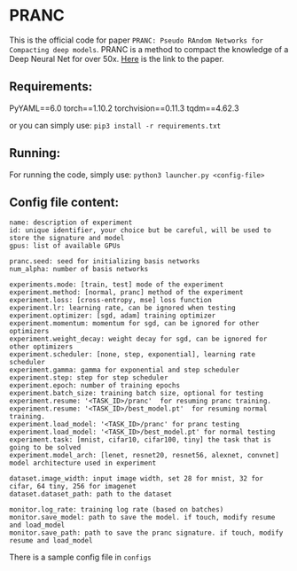 # PRANC

This is the official code for paper `PRANC: Pseudo RAndom Networks for Compacting deep models`. PRANC is a method to compact the knowledge of a Deep Neural Net for over 50x. [Here](https://arxiv.org/abs/2206.08464) is the link to the paper.

## Requirements:
PyYAML==6.0
torch==1.10.2
torchvision==0.11.3
tqdm==4.62.3

or you can simply use:
`pip3 install -r requirements.txt`

## Running: 
For running the code, simply use:
`python3 launcher.py <config-file>`

## Config file content: 
    name: description of experiment
    id: unique identifier, your choice but be careful, will be used to store the signature and model
    gpus: list of available GPUs

    pranc.seed: seed for initializing basis networks
    num_alpha: number of basis networks

    experiments.mode: [train, test] mode of the experiment
    experiment.method: [normal, pranc] method of the experiment
    experiment.loss: [cross-entropy, mse] loss function
    experiment.lr: learning rate, can be ignored when testing
    experiment.optimizer: [sgd, adam] training optimizer
    experiment.momentum: momentum for sgd, can be ignored for other optimizers
    experiment.weight_decay: weight decay for sgd, can be ignored for other optimizers
    experiment.scheduler: [none, step, exponential], learning rate scheduler
    experiment.gamma: gamma for exponential and step scheduler 
    experiment.step: step for step scheduler
    experiment.epoch: number of training epochs
    experiment.batch_size: training batch size, optional for testing
    experiment.resume: '<TASK_ID>/pranc'  for resuming pranc training. 
    experiment.resume: '<TASK_ID>/best_model.pt'  for resuming normal training. 
    experiment.load_model: '<TASK_ID>/pranc' for pranc testing
    experiment.load_model: '<TASK_ID>/best_model.pt' for normal testing 
    experiment.task: [mnist, cifar10, cifar100, tiny] the task that is going to be solved
    experiment.model_arch: [lenet, resnet20, resnet56, alexnet, convnet] model architecture used in experiment

    dataset.image_width: input image width, set 28 for mnist, 32 for cifar, 64 tiny, 256 for imagenet
    dataset.dataset_path: path to the dataset

    monitor.log_rate: training log rate (based on batches)
    monitor.save_model: path to save the model. if touch, modify resume and load_model
    monitor.save_path: path to save the pranc signature. if touch, modify resume and load_model

There is a sample config file in `configs`


